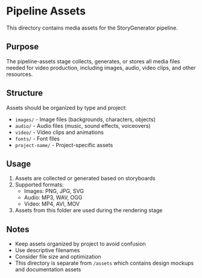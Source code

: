 # Pipeline Assets

This directory contains media assets for the StoryGenerator pipeline.

## Purpose

The pipeline-assets stage collects, generates, or stores all media files needed for video production, including images, audio, video clips, and other resources.

## Structure

Assets should be organized by type and project:
- `images/` - Image files (backgrounds, characters, objects)
- `audio/` - Audio files (music, sound effects, voiceovers)
- `video/` - Video clips and animations
- `fonts/` - Font files
- `project-name/` - Project-specific assets

## Usage

1. Assets are collected or generated based on storyboards
2. Supported formats:
   - Images: PNG, JPG, SVG
   - Audio: MP3, WAV, OGG
   - Video: MP4, AVI, MOV
3. Assets from this folder are used during the rendering stage

## Notes

- Keep assets organized by project to avoid confusion
- Use descriptive filenames
- Consider file size and optimization
- This directory is separate from `/assets` which contains design mockups and documentation assets
